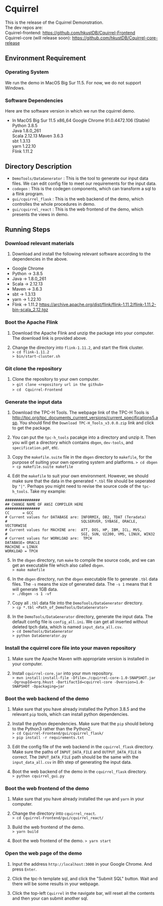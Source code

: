 # Cquirrel
This is the release of the Cquirrel Demonstration.
<br>
The dev repos are:<br>
Cquirrel-frontend: <https://github.com/hkustDB/Cquirrel-Frontend> <br>
Cquirrel-core (will release soon): <https://github.com/hkustDB/Cquirrel-core-release> 


## Environment Requirement
### Operating System
We run the demo in MacOS Big Sur 11.5. For now, we do not support Windows.

### Software Dependencies
Here are the software version in which we run the cquirrel demo.
* In MacOS Big Sur 11.5 x86_64
Google Chrome 91.0.4472.106 (Stable)  
Python 3.8.5  
Java 1.8.0_261  
Scala 2.12.13
Maven 3.6.3   
sbt 1.3.13  
yarn 1.22.10  
Flink 1.11.2

## Directory Description
* `DemoTools/DataGenerator` : This is the tool to generate our input data files. We can edit config file to meet our requirements for the input data.
* `codegen` : This is the codegen components, which can transform a sql to a flink program.
* `gui/cquirrel_flask` : This is the web backend of the demo, which controlles the whole procedures in demo.
* `gui/cquirrel_react` : This is the web frontend of the demo, which presents the views in demo.


## Running Steps

### Download relevant materials
1. Download and install the following relevant software according to the dependencies in the above.
  - Google Chrome
  - Python  -> 3.8.5
  - Java    -> 1.8.0_261 
  - Scala   -> 2.12.13
  - Maven   -> 3.6.3 
  - sbt     -> 1.3.13
  - yarn    -> 1.22.10
  - Flink   -> 1.11.2     <https://archive.apache.org/dist/flink/flink-1.11.2/flink-1.11.2-bin-scala_2.12.tgz>


### Boot the Apache Flink
1. Download the Apache Flink and unzip the package into your computer. The download link is provided above.

2. Change the directory into `flink-1.11.2`, and start the flink cluster.  
`> cd flink-1.11.2`  
`> bin/start-cluster.sh`


### Git clone the repository
1. Clone the repository to your own computer.  
`> git clone <repository url in the github>`  
`> cd  Cquirrel-Frontend`

### Generate the input data
1. Download the TPC-H Tools. The webpage link of the TPC-H Tools is <http://tpc.org/tpc_documents_current_versions/current_specifications5.asp>. You should find the `Download TPC-H_Tools_v3.0.0.zip` link and click to get the package.

2. You can put the `tpc-h_tools` pacakge into a directory and unzip it. Then you will get a directory which contains `dbgen`, `dev-tools`, and `specification.pdf`, etc. 

3. Copy the `makefile.suite` file in the `dbgen` directory to `makefile`, for the purpose of suiting your own operating system and platforms. 
`> cd dbgen`
`> cp makefile.suite makefile`

4. Edit the `makefile` to suit your own environment. However, we should make sure that the data in the generated `*.tbl` file should be seperated by `"|"`. Perhaps you might need to revise the source code of the `tpc-h_tools`. Take my example:
```
################
## CHANGE NAME OF ANSI COMPILER HERE
################
CC      = GCC
# Current values for DATABASE are: INFORMIX, DB2, TDAT (Teradata)
#                                  SQLSERVER, SYBASE, ORACLE, VECTORWISE
# Current values for MACHINE are:  ATT, DOS, HP, IBM, ICL, MVS, 
#                                  SGI, SUN, U2200, VMS, LINUX, WIN32 
# Current values for WORKLOAD are:  TPCH
DATABASE= ORACLE 
MACHINE = LINUX
WORKLOAD = TPCH
```

5. In the `dbgen` directory, run `make` to compile the source code, and we can get an executable file which also called `dbgen`.  
`> make makefile`

6. In the `dbgen` directory, run the `dbgen` executable file to generate `.tbl` data files. The `-s` means the size of generated data. The `-s 1` means that it will generate 1GB data.   
`> ./dbgen -s 1 -vf`

7. Copy all `.tbl` data file into the `DemoTools/DataGenerator` directory.  
`> cp *.tbl <Path_of_DemoTools/DataGenerator>`

8. In the `DemoTools/DataGenerator` directory, generate the input data. The default config file is `config_all.ini`. We can get all inserted without deleted tpch data, which is named `input_data_all.csv`.   
`> cd DemoTools/DataGenerator`  
`> python DataGenerator.py`

### Install the cquirrel core file into your maven repository
1. Make sure the Apache Maven with appropriate version is installed in your computer.

2. Install `cquirrel-core.jar` into your mvn repository.  
`> mvn install:install-file -Dfile=./cquirrel-core-1.0-SNAPSHOT.jar -DgroupId=org.hkust -DartifactId=cquirrel-core -Dversion=1.0-SNAPSHOT -Dpackaging=jar`

### Boot the web backend of the demo
1. Make sure that you have already installed the Python 3.8.5 and the relevant `pip` tools, which can install python dependencies.

2. Install the python dependencies. Make sure that the `pip` should belong to the Python3 rather than the Python2.  
`> cd Cquirrel-Frontend/gui/cquirrel_flask/`  
`> pip install -r requirements.txt`

3. Edit the config file of the web backend in the `cquirrel_flask` directory. Make sure the paths of `INPUT_DATA_FILE` and `OUTPUT_DATA_FILE` is correct.
The `INPUT_DATA_FILE` path should be the same with the `input_data_all.csv` in 8th step of generating the input data. 

4. Boot the web backend of the demo in the `cquirrel_flask` directory.  
`> python cquirrel_gui.py`

### Boot the web frontend of the demo
1. Make sure that you have already installed the `npm` and `yarn` in your computer.

2. Change the directory into `cquirrel_react`.  
`> cd Cquirrel-Frontend/gui/cquirrel_react/`  

3. Build the web frontend of the demo.  
`> yarn build` 

4. Boot the web frontend of the demo.
`> yarn start`


### Open the web page of the demo
1. Input the address `http://localhost:3000` in your Google Chrome. And press `Enter`.

2. Click the tpc-h template sql, and click the "Submit SQL" button. Wait and there will be some results in your webpage.

3. Click the top-left `Cquirrel` in the navigate bar, will reset all the contents and then your can submit another sql.
